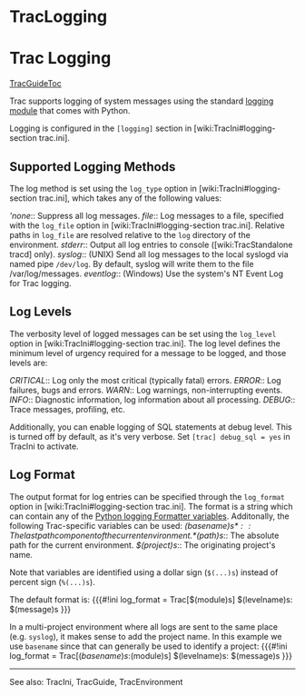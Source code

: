 # TracLogging
# Trac Logging
[TracGuideToc](TracGuideToc.md)

Trac supports logging of system messages using the standard [logging module](http://docs.python.org/library/logging.html) that comes with Python.

Logging is configured in the `[logging]` section in [wiki:TracIni#logging-section trac.ini].

## Supported Logging Methods

The log method is set using the `log_type` option in [wiki:TracIni#logging-section trac.ini], which takes any of the following values:

 _'none_:: Suppress all log messages.
 *file*:: Log messages to a file, specified with the `log_file` option in [wiki:TracIni#logging-section trac.ini]. Relative paths in `log_file` are resolved relative to the `log` directory of the environment.
 *stderr*:: Output all log entries to console ([wiki:TracStandalone tracd] only).
 *syslog*:: (UNIX) Send all log messages to the local syslogd via named pipe `/dev/log`. By default, syslog will write them to the file /var/log/messages.
 *eventlog*:: (Windows) Use the system's NT Event Log for Trac logging.

## Log Levels

The verbosity level of logged messages can be set using the `log_level` option in [wiki:TracIni#logging-section trac.ini]. The log level defines the minimum level of urgency required for a message to be logged, and those levels are:

 *CRITICAL*:: Log only the most critical (typically fatal) errors.
 *ERROR*:: Log failures, bugs and errors.
 *WARN*:: Log warnings, non-interrupting events.
 *INFO*:: Diagnostic information, log information about all processing.
 *DEBUG*:: Trace messages, profiling, etc.

Additionally, you can  enable logging of SQL statements at debug level. This is turned off by default, as it's very verbose. Set `[trac] debug_sql = yes` in TracIni to activate.

## Log Format

The output format for log entries can be specified through the `log_format` option in [wiki:TracIni#logging-section trac.ini]. The format is a string which can contain any of the [Python logging Formatter variables](http://docs.python.org/library/logging.html#logrecord-attributes). Additonally, the following Trac-specific variables can be used:
 *$(basename)s*:: The last path component of the current environment.
 *$(path)s*:: The absolute path for the current environment.
 *$(project)s*:: The originating project's name.

Note that variables are identified using a dollar sign (`$(...)s`) instead of percent sign (`%(...)s`).

The default format is:
{{{#!ini
log_format = Trac[$(module)s] $(levelname)s: $(message)s
}}}

In a multi-project environment where all logs are sent to the same place (e.g. `syslog`), it makes sense to add the project name. In this example we use `basename` since that can generally be used to identify a project:
{{{#!ini
log_format = Trac[$(basename)s:$(module)s] $(levelname)s: $(message)s
}}}

----
See also: TracIni, TracGuide, TracEnvironment
